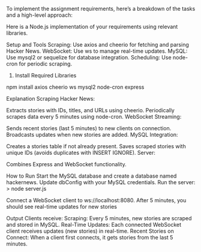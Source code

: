 To implement the assignment requirements, here’s a breakdown of the tasks and a high-level approach:

Here is a Node.js implementation of your requirements using relevant libraries.

Setup and Tools
Scraping: Use axios and cheerio for fetching and parsing Hacker News.
WebSocket: Use ws to manage real-time updates.
MySQL: Use mysql2 or sequelize for database integration.
Scheduling: Use node-cron for periodic scraping.

1. Install Required Libraries

npm install axios cheerio ws mysql2 node-cron express



Explanation
Scraping Hacker News:

Extracts stories with IDs, titles, and URLs using cheerio.
Periodically scrapes data every 5 minutes using node-cron.
WebSocket Streaming:

Sends recent stories (last 5 minutes) to new clients on connection.
Broadcasts updates when new stories are added.
MySQL Integration:

Creates a stories table if not already present.
Saves scraped stories with unique IDs (avoids duplicates with INSERT IGNORE).
Server:

Combines Express and WebSocket functionality.



How to Run
Start the MySQL database and create a database named hackernews.
Update dbConfig with your MySQL credentials.
Run the server:
            > node server.js

Connect a WebSocket client to ws://localhost:8080.
After 5 minutes, you should see real-time updates for new stories


Output
Clients receive:
Scraping: Every 5 minutes, new stories are scraped and stored in MySQL.
Real-Time Updates: Each connected WebSocket client receives updates (new stories) in real-time.
Recent Stories on Connect: When a client first connects, it gets stories from the last 5 minutes.
